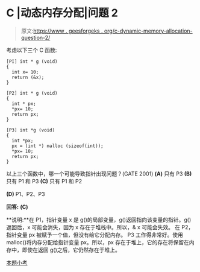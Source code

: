 # C |动态内存分配|问题 2

> 原文:[https://www . geesforgeks . org/c-dynamic-memory-allocation-question-2/](https://www.geeksforgeeks.org/c-dynamic-memory-allocation-question-2/)

考虑以下三个 C 函数:

```
[PI] int * g (void) 
{ 
  int x= 10; 
  return (&x); 
}  

[P2] int * g (void) 
{ 
  int * px; 
  *px= 10; 
  return px; 
} 

[P3] int *g (void) 
{ 
  int *px; 
  px = (int *) malloc (sizeof(int)); 
  *px= 10; 
  return px; 
}
```

以上三个函数中，哪一个可能导致指针出现问题？(GATE 2001)
**(A)** 只有 P3
**(B)** 只有 P1 和 P3
**(C)** 只有 P1 和 P2

**(D)** P1、P2、P3

**回答:** **(C)**

**说明:**在 P1，指针变量 x 是 g()的局部变量，g()返回指向该变量的指针。g()返回后，x 可能会消失，因为 x 存在于堆栈中。所以，& x 可能会失效。
在 P2，指针变量 px 被赋予一个值，但没有给它分配内存。
P3 工作得非常好。使用 malloc()将内存分配给指针变量 px。所以，px 存在于堆上，它的存在将保留在内存中，即使在返回 g()之后，它仍然存在于堆上。

[本题小考](https://www.geeksforgeeks.org/quiz-corner-gq/)